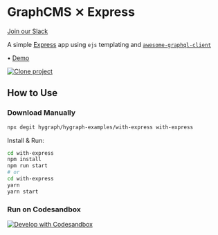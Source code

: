 # GraphCMS ⨯ Express

[Join our Slack](https://slack.graphcms.com)

A simple [Express](https://expressjs.com/) app using `ejs` templating and [`awesome-graphql-client`](https://github.com/lynxtaa/awesome-graphql-client)

• [Demo](https://graphcms-with-express.herokuapp.com)

[![Clone project](https://graphcms.com/button)](https://app.graphcms.com/clone/0ff23f7a41ce4da69a366ab299cc24d8)

## How to Use

### Download Manually

```bash
npx degit hygraph/hygraph-examples/with-express with-express
```

Install & Run:

```bash
cd with-express
npm install
npm run start
# or
cd with-express
yarn
yarn start
```

### Run on Codesandbox

[![Develop with Codesandbox](https://codesandbox.io/static/img/play-codesandbox.svg)](https://codesandbox.io/s/github/GraphCMS/graphcms-examples/tree/master/with-express)
